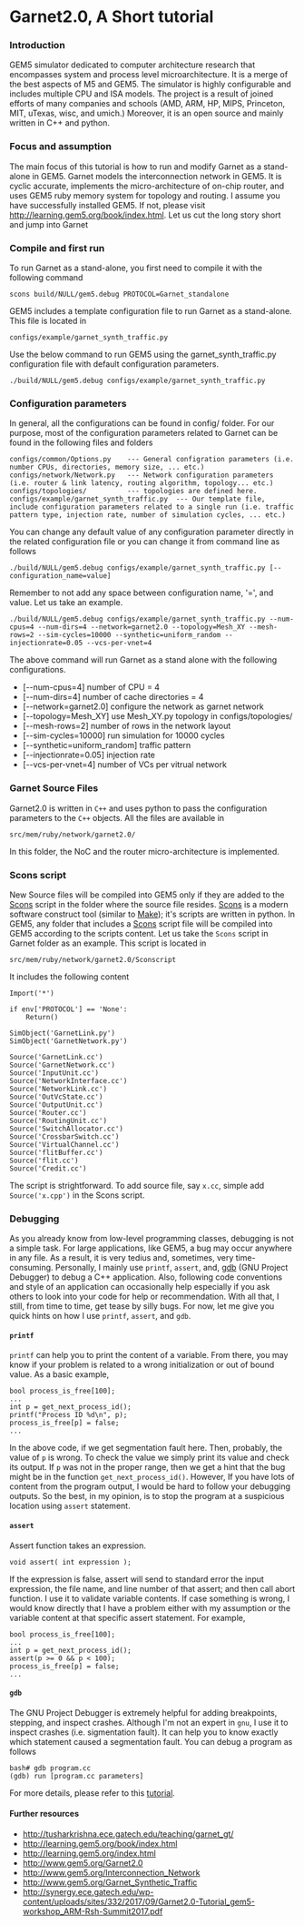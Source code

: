 # Garnet2.0, A Short tutorial
### Introduction
GEM5 simulator dedicated to computer architecture research that encompasses system and process level microarchitecture. It is a merge of the best aspects of  M5 and GEM5. The simulator is highly configurable and includes multiple CPU and ISA models. The project is a result of joined efforts of many companies and schools (AMD, ARM, HP, MIPS, Princeton, MIT, uTexas, wisc, and umich.) Moreover, it is an open source and mainly written in C++ and python.
### Focus and assumption
The main focus of this tutorial is how to run and modify Garnet as a stand-alone in GEM5. Garnet models the interconnection network in GEM5. It is cyclic accurate, implements the micro-architecture of on-chip  router, and uses GEM5 ruby memory system for topology and routing. I assume you have successfully installed GEM5. If not, please visit http://learning.gem5.org/book/index.html. Let us cut the long story short and jump into Garnet
### Compile and first run 
To run Garnet as a stand-alone, you first need to compile it with the following command 
```
scons build/NULL/gem5.debug PROTOCOL=Garnet_standalone    
```
GEM5 includes a template configuration file to run Garnet as a stand-alone. This file is located in
```
configs/example/garnet_synth_traffic.py
```
Use the below command to run GEM5 using the garnet_synth_traffic.py configuration file with default configuration parameters. 
```
./build/NULL/gem5.debug configs/example/garnet_synth_traffic.py 
```

### Configuration parameters
In general, all the configurations can be found in config/ folder. For our purpose, most of the configuration parameters related to Garnet can be found in the following files and folders 
```
configs/common/Options.py    --- General configration parameters (i.e. number CPUs, directories, memory size, ... etc.)  
configs/network/Network.py   --- Network configuration parameters (i.e. router & link latency, routing algorithm, topology... etc.) 
configs/topologies/          --- topologies are defined here. 
configs/example/garnet_synth_traffic.py  --- Our template file, include configuration parameters related to a single run (i.e. traffic pattern type, injection rate, number of simulation cycles, ... etc.)
```
You can change any default value of any configuration parameter directly in the related configuration file or you can change it from command line as follows
```
./build/NULL/gem5.debug configs/example/garnet_synth_traffic.py [--configuration_name=value]
```
Remember to not add any space between configuration name, '=', and value. Let us take an example. 
```
./build/NULL/gem5.debug configs/example/garnet_synth_traffic.py --num-cpus=4 --num-dirs=4 --network=garnet2.0 --topology=Mesh_XY --mesh-rows=2 --sim-cycles=10000 --synthetic=uniform_random --injectionrate=0.05 --vcs-per-vnet=4
```
The above command will run Garnet as a stand alone with the following configurations. 
* [--num-cpus=4] number of CPU = 4 
* [--num-dirs=4] number of cache directories = 4
* [--network=garnet2.0] configure the network as garnet network
* [--topology=Mesh_XY] use Mesh_XY.py topology in configs/topologies/ 
* [--mesh-rows=2] number of rows in the network layout
* [--sim-cycles=10000] run simulation for 10000 cycles
* [--synthetic=uniform_random] traffic pattern 
* [--injectionrate=0.05] injection rate
* [--vcs-per-vnet=4] number of VCs per vitrual network

### Garnet Source Files
Garnet2.0 is written in `C++` and uses python to pass the configuration parameters to the `C++` objects. All the files are available in  
```
src/mem/ruby/network/garnet2.0/
```
In this folder, the NoC and the router micro-architecture is implemented. 

### Scons script
New Source files will be compiled into GEM5 only if they are added to the [Scons](http://www.scons.org) script in the folder where the source file resides. [Scons](http://www.scons.org) is a modern software construct tool (similar to [Make](https://en.wikipedia.org/wiki/Make_(software))); it's scripts are written in python. In GEM5, any folder that includes a [Scons](http://www.scons.org) script file will be compiled into GEM5 according to the scripts content. Let us take the `Scons` script in  Garnet folder as an example. This script is located in
```
src/mem/ruby/network/garnet2.0/Sconscript
```
It includes the following content
```
Import('*')

if env['PROTOCOL'] == 'None':
    Return()

SimObject('GarnetLink.py')
SimObject('GarnetNetwork.py')

Source('GarnetLink.cc')
Source('GarnetNetwork.cc')
Source('InputUnit.cc')
Source('NetworkInterface.cc')
Source('NetworkLink.cc')
Source('OutVcState.cc')
Source('OutputUnit.cc')
Source('Router.cc')
Source('RoutingUnit.cc')
Source('SwitchAllocator.cc')
Source('CrossbarSwitch.cc')
Source('VirtualChannel.cc')
Source('flitBuffer.cc')
Source('flit.cc')
Source('Credit.cc')
```
The script is strightforward. To add source file, say `x.cc`, simple add `Source('x.cpp')` in the Scons script. 

### Debugging 
As you already know from low-level programming classes, debugging is not a simple task. For large applications, like GEM5, a bug may occur anywhere in any file. As a result, it is very tedius and, sometimes, very time-consuming. Personally, I mainly use `printf`, `assert`, and, [gdb](https://www.gnu.org/software/gdb/) (GNU Project Debugger) to debug a C++ application. Also, following code conventions and style of an application can occasionally help especially if you ask others to look into your code for help or recommendation. With all that, I still, from time to time, get tease by silly bugs. For now, let me give you quick hints on how I use  `printf`, `assert`, and `gdb`.
#### `printf`
`printf` can help you to print the content of a variable. From there, you may know if your problem is related to a wrong initialization or out of bound value. As a basic example, 
```
bool process_is_free[100]; 
...
int p = get_next_process_id(); 
printf("Process ID %d\n", p); 
process_is_free[p] = false; 
...
```
In the above code, if we get segmentation fault here. Then, probably, the value of `p` is wrong. To check the value we simply print its value and check its output. If `p` was not in the proper range, then we get a hint that the bug might be in the function `get_next_process_id()`. However, If you have lots of content from the program output, I would be hard to follow your debugging outputs. So the best, in my opinion, is to stop the program at a suspicious location using `assert` statement. 
#### `assert`
Assert function takes an expression.
```
void assert( int expression ); 
```
If the expression is false, assert will send to standard error the input expression, the file name, and line number of that assert; and then call abort function. I use it to validate variable contents. If case something is wrong, I would know directly that I have a problem either with my assumption or the variable content at that specific assert statement. For example, 
```
bool process_is_free[100]; 
...
int p = get_next_process_id(); 
assert(p >= 0 && p < 100); 
process_is_free[p] = false; 
...
```
#### `gdb`
The GNU Project Debugger is extremely helpful for adding breakpoints, stepping, and inspect crashes. Although I'm not an expert in `gnu`, I use it to inspect crashes (i.e. sigmentation fault). It can help you to know exactly which statement caused a segmentation fault. You can debug a program as follows
```
bash# gdb program.cc      
(gdb) run [program.cc parameters] 
```
For more details, please refer to this [tutorial](https://www.tutorialspoint.com/gnu_debugger/index.htm).

#### Further resources
* http://tusharkrishna.ece.gatech.edu/teaching/garnet_gt/
* http://learning.gem5.org/book/index.html
* http://learning.gem5.org/index.html
* http://www.gem5.org/Garnet2.0
* http://www.gem5.org/Interconnection_Network
* http://www.gem5.org/Garnet_Synthetic_Traffic
* http://synergy.ece.gatech.edu/wp-content/uploads/sites/332/2017/09/Garnet2.0-Tutorial_gem5-workshop_ARM-Rsh-Summit2017.pdf










